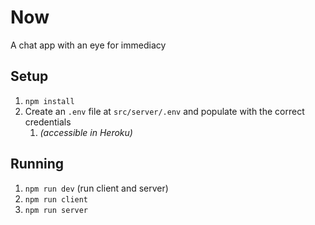 # Now
A chat app with an eye for immediacy

## Setup
1. `npm install`
1. Create an `.env` file at `src/server/.env` and populate with the correct credentials
    1. _(accessible in Heroku)_

## Running
1. `npm run dev` (run client and server)
1. `npm run client`
1. `npm run server`
